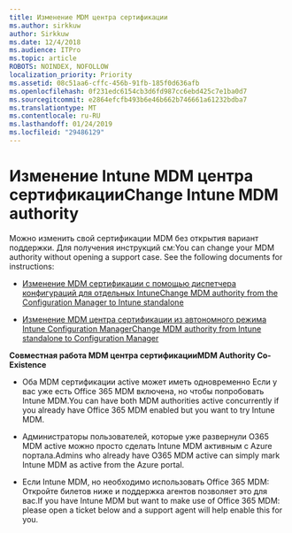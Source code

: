```yaml
---
title: Изменение MDM центра сертификации
ms.author: sirkkuw
author: Sirkkuw
ms.date: 12/4/2018
ms.audience: ITPro
ms.topic: article
ROBOTS: NOINDEX, NOFOLLOW
localization_priority: Priority
ms.assetid: 08c51aa6-cffc-456b-91fb-185f0d636afb
ms.openlocfilehash: 0f231edc6154cb3d6fd987cc6ebd425c7e1ba0d7
ms.sourcegitcommit: e2864efcfb493b6e46b662b746661a61232bdba7
ms.translationtype: MT
ms.contentlocale: ru-RU
ms.lasthandoff: 01/24/2019
ms.locfileid: "29486129"
---
```

# <a name="change-intune-mdm-authority"></a><span data-ttu-id="e2101-102">Изменение Intune MDM центра сертификации</span><span class="sxs-lookup"><span data-stu-id="e2101-102">Change Intune MDM authority</span></span>

<span data-ttu-id="e2101-p101">Можно изменить свой сертификации MDM без открытия вариант поддержки. Для получения инструкций см:</span><span class="sxs-lookup"><span data-stu-id="e2101-p101">You can change your MDM authority without opening a support case. See the following documents for instructions:</span></span>
  
- [<span data-ttu-id="e2101-105">Изменение MDM сертификации с помощью диспетчера конфигураций для отдельных Intune</span><span class="sxs-lookup"><span data-stu-id="e2101-105">Change MDM authority from the Configuration Manager to Intune standalone</span></span>](https://docs.microsoft.com/sccm/mdm/deploy-use/migrate-change-mdm-authority)
    
- [<span data-ttu-id="e2101-106">Изменение MDM центра сертификации из автономного режима Intune Configuration Manager</span><span class="sxs-lookup"><span data-stu-id="e2101-106">Change MDM authority from Intune standalone to Configuration Manager</span></span>](https://docs.microsoft.com/sccm/mdm/deploy-use/change-mdm-authority)
    
 <span data-ttu-id="e2101-107">**Совместная работа MDM центра сертификации**</span><span class="sxs-lookup"><span data-stu-id="e2101-107">**MDM Authority Co-Existence**</span></span>
  
- <span data-ttu-id="e2101-108">Оба MDM сертификации active может иметь одновременно Если у вас уже есть Office 365 MDM включена, но чтобы попробовать Intune MDM.</span><span class="sxs-lookup"><span data-stu-id="e2101-108">You can have both MDM authorities active concurrently if you already have Office 365 MDM enabled but you want to try Intune MDM.</span></span>
    
- <span data-ttu-id="e2101-109">Администраторы пользователей, которые уже развернули O365 MDM active можно просто сделать Intune MDM активным с Azure портала.</span><span class="sxs-lookup"><span data-stu-id="e2101-109">Admins who already have O365 MDM active can simply mark Intune MDM as active from the Azure portal.</span></span>
    
- <span data-ttu-id="e2101-110">Если Intune MDM, но необходимо использовать Office 365 MDM: Откройте билетов ниже и поддержка агентов позволяет это для вас.</span><span class="sxs-lookup"><span data-stu-id="e2101-110">If you have Intune MDM but want to make use of Office 365 MDM: please open a ticket below and a support agent will help enable this for you.</span></span>
    

